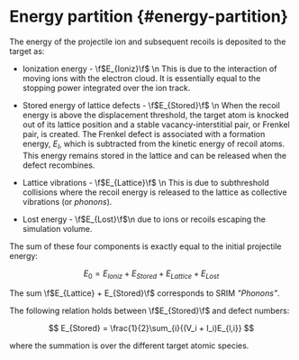 # Energy partition {#energy-partition}

The energy of the projectile ion and subsequent recoils is deposited to the target as:

- Ionization energy - \f$E_{Ioniz}\f$ \n
  This is due to the interaction of moving ions with the electron cloud. It is essentially equal to the stopping power integrated over the ion track.

- Stored energy of lattice defects - \f$E_{Stored}\f$ \n
  When the recoil energy is above the displacement threshold, the target atom is knocked out of its lattice position and a stable vacancy-interstitial pair, or Frenkel pair, is created.
  The Frenkel defect is associated with a formation energy, $E_l$, which is subtracted from the kinetic energy of recoil atoms. This energy remains stored in the lattice and can be released when the defect recombines. 

- Lattice vibrations - \f$E_{Lattice}\f$ \n
  This is due to subthreshold collisions where the recoil energy is released to the lattice as collective vibrations (or *phonons*).

- Lost energy - \f$E_{Lost}\f$\n
due to ions or recoils escaping the simulation volume. 

The sum of these four components is exactly equal to the initial projectile energy:

$$
E_0 = E_{Ioniz} + E_{Stored} + E_{Lattice} + E_{Lost}
$$

The sum \f$E_{Lattice} + E_{Stored}\f$ corresponds to SRIM *"Phonons"*. 

The following relation holds between \f$E_{Stored}\f$ and defect numbers:

$$
   E_{Stored} = \frac{1}{2}\sum_{i}{(V_i + I_i)E_{l,i}}
$$

where the summation is over the different target atomic species.





